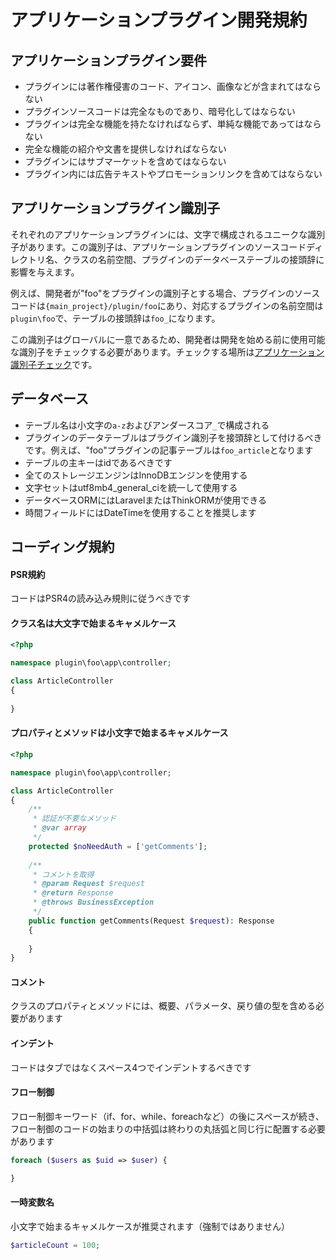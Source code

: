 # アプリケーションプラグイン開発規約

## アプリケーションプラグイン要件
- プラグインには著作権侵害のコード、アイコン、画像などが含まれてはならない
- プラグインソースコードは完全なものであり、暗号化してはならない
- プラグインは完全な機能を持たなければならず、単純な機能であってはならない
- 完全な機能の紹介や文書を提供しなければならない
- プラグインにはサブマーケットを含めてはならない
- プラグイン内には広告テキストやプロモーションリンクを含めてはならない

## アプリケーションプラグイン識別子
それぞれのアプリケーションプラグインには、文字で構成されるユニークな識別子があります。この識別子は、アプリケーションプラグインのソースコードディレクトリ名、クラスの名前空間、プラグインのデータベーステーブルの接頭辞に影響を与えます。

例えば、開発者が"foo"をプラグインの識別子とする場合、プラグインのソースコードは`{main_project}/plugin/foo`にあり、対応するプラグインの名前空間は`plugin\foo`で、テーブルの接頭辞は`foo_`になります。

この識別子はグローバルに一意であるため、開発者は開発を始める前に使用可能な識別子をチェックする必要があります。チェックする場所は[アプリケーション識別子チェック](https://www.workerman.net/app/check)です。

## データベース
- テーブル名は小文字の`a-z`およびアンダースコア`_`で構成される
- プラグインのデータテーブルはプラグイン識別子を接頭辞として付けるべきです。例えば、"foo"プラグインの記事テーブルは`foo_article`となります
- テーブルの主キーはidであるべきです
- 全てのストレージエンジンはInnoDBエンジンを使用する
- 文字セットはutf8mb4_general_ciを統一して使用する
- データベースORMにはLaravelまたはThinkORMが使用できる
- 時間フィールドにはDateTimeを使用することを推奨します

## コーディング規約

#### PSR規約
コードはPSR4の読み込み規則に従うべきです

#### クラス名は大文字で始まるキャメルケース
```php
<?php

namespace plugin\foo\app\controller;

class ArticleController
{
    
}
```

#### プロパティとメソッドは小文字で始まるキャメルケース
```php
<?php

namespace plugin\foo\app\controller;

class ArticleController
{
    /**
     * 認証が不要なメソッド
     * @var array
     */
    protected $noNeedAuth = ['getComments'];
    
    /**
     * コメントを取得
     * @param Request $request
     * @return Response
     * @throws BusinessException
     */
    public function getComments(Request $request): Response
    {
        
    }
}
```

#### コメント
クラスのプロパティとメソッドには、概要、パラメータ、戻り値の型を含める必要があります

#### インデント
コードはタブではなくスペース4つでインデントするべきです

#### フロー制御
フロー制御キーワード（if、for、while、foreachなど）の後にスペースが続き、フロー制御のコードの始まりの中括弧は終わりの丸括弧と同じ行に配置する必要があります
```php
foreach ($users as $uid => $user) {

}
```

#### 一時変数名
小文字で始まるキャメルケースが推奨されます（強制ではありません）

```php
$articleCount = 100;
```
